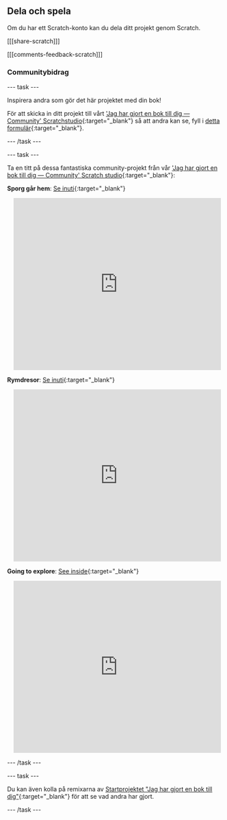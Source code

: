 ## Dela och spela

Om du har ett Scratch-konto kan du dela ditt projekt genom Scratch.

[[[share-scratch]]]

[[[comments-feedback-scratch]]]

### Communitybidrag

--- task ---

Inspirera andra som gör det här projektet med din bok!

För att skicka in ditt projekt till vårt ['Jag har gjort en bok till dig — Community' Scratchstudio](https://scratch.mit.edu/studios/29092393){:target="_blank"} så att andra kan se, fyll i [detta formulär](https://form.raspberrypi.org/f/community-project-submissions){:target="_blank"}.

--- /task ---

--- task ---

Ta en titt på dessa fantastiska community-projekt från vår ['Jag har gjort en bok till dig — Community' Scratch studio](https://scratch.mit.edu/studios/29092393){:target="_blank"}:

**Sporg går hem**: [Se inuti](https://scratch.mit.edu/projects/499498152/editor){:target="_blank"}
<div class="scratch-preview" style="margin-left: 15px;">
  <iframe allowtransparency="true" width="485" height="402" src="https://scratch.mit.edu/projects/embed/499498152/?autostart=false" frameborder="0"></iframe>
</div>

**Rymdresor**: [Se inuti](https://scratch.mit.edu/projects/707649190/editor){:target="_blank"}
<div class="scratch-preview" style="margin-left: 15px;">
  <iframe allowtransparency="true" width="485" height="402" src="https://scratch.mit.edu/projects/embed/707649190/?autostart=false" frameborder="0"></iframe>
</div>

**Going to explore**: [See inside](https://scratch.mit.edu/projects/819661547/editor/){:target="_blank"}
<div class="scratch-preview" style="margin-left: 15px;">
  <iframe allowtransparency="true" width="485" height="402" src="https://scratch.mit.edu/projects/embed/819661547/?autostart=false" frameborder="0"></iframe>
</div>

--- /task ---

--- task ---

Du kan även kolla på remixarna av [Startprojektet "Jag har gjort en bok till dig"](https://scratch.mit.edu/projects/582223042/remixes){:target="_blank"} för att se vad andra har gjort.

--- /task ---
